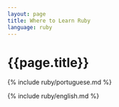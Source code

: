 ```yaml
---
layout: page
title: Where to Learn Ruby
language: ruby
---
```


<h1>{{page.title}}</h1>

<p class="pt">
{% include ruby/portuguese.md %}
</p>

<p class="en">
{% include ruby/english.md %}
</p>
